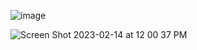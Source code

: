 





![image](https://user-images.githubusercontent.com/109935128/221700206-cb885d68-4593-46e1-b2d9-6cfef86b4d6e.png)

![Screen Shot 2023-02-14 at 12 00 37 PM](https://user-images.githubusercontent.com/109935128/221699943-410f9ea3-7f97-4978-9e2f-6e85e28ded0d.png)
